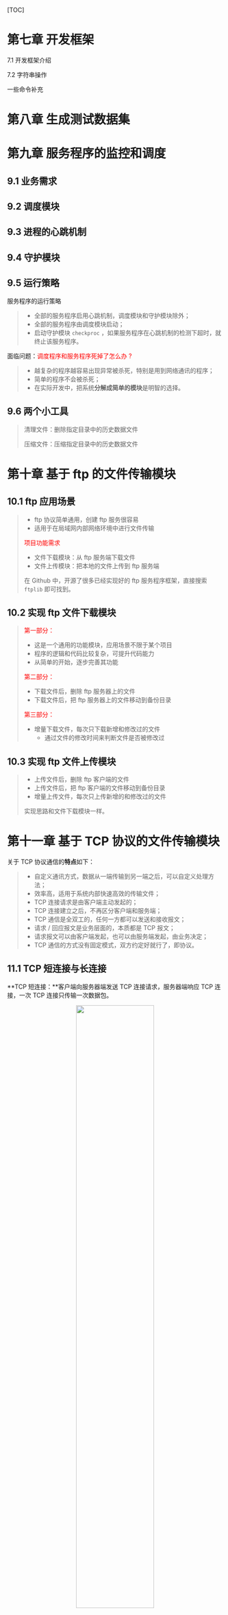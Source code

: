[TOC]

# 第七章 开发框架

7.1 开发框架介绍

7.2 字符串操作

一些命令补充

# 第八章 生成测试数据集



# 第九章 服务程序的监控和调度

## 9.1 业务需求

## 9.2 调度模块

## 9.3 进程的心跳机制

## 9.4 守护模块

## 9.5 运行策略

服务程序的运行策略

> - 全部的服务程序启用心跳机制，调度模块和守护模块除外；
> - 全部的服务程序由调度模块启动；
> - 启动守护模块 `checkproc` ，如果服务程序在心跳机制的检测下超时，就终止该服务程序。

面临问题：<font color = red>调度程序和服务程序死掉了怎么办 ?</font>

> - 越复杂的程序越容易出现异常被杀死，特别是用到网络通讯的程序；
> - 简单的程序不会被杀死；
> - 在实际开发中，把系统**分解成简单的模块**是明智的选择。

## 9.6 两个小工具

> 清理文件：删除指定目录中的历史数据文件
>
> 压缩文件：压缩指定目录中的历史数据文件

# 第十章 基于 ftp 的文件传输模块

## 10.1 ftp 应用场景

> - ftp 协议简单通用，创建 ftp 服务很容易
> - 适用于在局域网内部网络环境中进行文件传输
>
> <font color= red>项目功能需求</font>
>
> - 文件下载模块：从 ftp 服务端下载文件
> - 文件上传模块：把本地的文件上传到 ftp 服务端
>
> 在 Github 中，开源了很多已经实现好的 ftp 服务程序框架，直接搜索 `ftplib` 即可找到。

## 10.2 实现 ftp 文件下载模块

> <font color = red>第一部分：</font>
>
> - 这是一个通用的功能模块，应用场景不限于某个项目
> - 程序的逻辑和代码比较复杂，可提升代码能力
> - 从简单的开始，逐步完善其功能
>
> <font color = red>第二部分：</font>
>
> - 下载文件后，删除 ftp 服务器上的文件
> - 下载文件后，把 ftp 服务器上的文件移动到备份目录
>
> <font color = red>第三部分：</font>
>
> - 增量下载文件，每次只下载新增和修改过的文件
>   - 通过文件的修改时间来判断文件是否被修改过

## 10.3 实现 ftp 文件上传模块

> - 上传文件后，删除 ftp 客户端的文件
> - 上传文件后，把 ftp 客户端的文件移动到备份目录
> - 增量上传文件，每次只上传新增的和修改过的文件
>
> 实现思路和文件下载模块一样。

# 第十一章 基于 TCP 协议的文件传输模块

关于 TCP 协议通信的**特点**如下：

> - 自定义通讯方式，数据从一端传输到另一端之后，可以自定义处理方法；
> - 效率高，适用于系统内部快速高效的传输文件；
> - TCP 连接请求是由客户端主动发起的；
> - TCP 连接建立之后，不再区分客户端和服务端；
> - TCP 通信是全双工的，任何一方都可以发送和接收报文；
> - 请求 / 回应报文是业务层面的，本质都是 TCP 报文；
> - 请求报文可以由客户端发起，也可以由服务端发起，由业务决定；
> - TCP 通信的方式没有固定模式，双方约定好就行了，即协议。

## 11.1 TCP 短连接与长连接

**TCP 短连接：**客户端向服务器端发送 TCP 连接请求，服务器端响应 TCP 连接，一次 TCP 连接只传输一次数据包。

<center>
  <img src = "D:/Code/Git/UtopianNotes/CppNotes/Projects/CppIndustrialMeteorologyProject/images/11-1 TCP短连接.png" width = "60%"
</center>

**TCP 长连接：**与 TCP 短连接不同的是，长连接在客户端与服务器端建立连接之后，可以传输多次数据包（长时间不断开连接）。

<center>
  <img src = "D:\Code\Git\UtopianNotes\CppNotes\Projects\CppIndustrialMeteorologyProject\images\11-2 TCP 长连接.png" width = "60%">
</center>

> TCP 长连接的心跳机制
>
> - 定期向连接的对端发送约定格式的报文，并且等待对端的回应；
> - 如果约定的时间内返回了报文，那么连接正常，否则已经断开连接。

## 11.2 TCP 通信的同步与异步

> 同步方式：发送方在发出报文之后，必须等对方的回复以后才发送下一个报文。
>
> <center>
>   <img src = "D:\Code\Git\UtopianNotes\CppNotes\Projects\CppIndustrialMeteorologyProject\images\11-8 TCP 同步通信.png" width = "60%">
> </center>
>
> 异步方式：发送方发出报文之后，不必等待对方的回复，继续发送其它的报文。
>
> <center>
>   <img src = "D:\Code\Git\UtopianNotes\CppNotes\Projects\CppIndustrialMeteorologyProject\images\11-8 TCP 异步通信.png" width = "62%">
> </center>
>
> **TCP 异步通信方式的优缺点**：效率高但编程复杂。

**TCP 异步通信的实现方法**

> - 多进程：建立 TCP 连接之后，一个进程发送报文，一个进程接收报文；
> - 多线程：建立 TCP 连接之后，一个线程发送报文，一个线程接收报文；
> - I/O 多路复用技术：`select`, `poll`, `epoll` 等方法。

## 11.3 TCP上传文件与下载文件

**上传：**客户端扫描本地目录，把文件发送给服务端；**下载：**服务端扫描本地目录，把文件发送给客户端；上传文件与下载文件的代码逻辑本质上是一样的。

# 第十二章 Oracle 数据库基础 1



# 第十三章 Oracle 数据库基础 2

# 第十四章 Cpp 开发 Oracle 数据库

## 14.1 开发前的准备

<font color = red>第一节课就遇到了一个小坑</font>

> 关于 linux 的环境变量问题，涉及到用户根目录下的三个文件：`.bashrc`，`.bash_profile`，`.profile`。
>
> `.bashrc `文件。
>
> - `.bashrc`：这个文件是在**每次打开一个新的终端窗口或启动一个非登录的交互式 shell 时被读取**，它主要用于设置那些希望在每个新终端窗口中都可用的环境变量、别名和函数等；
>
> - `.bash_profile`：仅在**登录时读取**，而 `.bashrc` 在每次启动新的交互式 shell 时都会读取，因此 `.bash_profile` 中有类似 `source ~/.bashrc` 这样的命令，这样可以在登录时同时应用 `.bashrc` 中的设置；
> - `.profile`：是一个更通用的名称，不仅限于Bash shell，其他 shell 也可能使用这个文件来设置环境变量。

## 14.2 在 Linux Cpp 中创建表

## 14.3 在 Linux Cpp 中操作表

## 14.4 存取大型对象

> **大型对象 LOB 类型（Large Object）**
>
> - CLOB 字符型

## 14.5 其他细节

**静态 SQL 语句的安全性问题（SQL注入）**

> 老生常谈的问题，静态 SQL 语句在程序中，能够进行字符串的拼接，所以会产生 SQL 注入的问题。 

**oracle 中 char 和 varchar2 的问题**

> oracle 创建表时，用 char 声明的字段会固定其字符的长度，当该字段的值长度不够时，oracle 会用 ' ' （空格）替代，这就导致了，在 cpp 程序中执行的 SQL 语句和 SQLPlus 中执行的 SQL 语句有出入。
>
> 对于如下表结构：
>
> ```sql
> create table tt(
>        c1 char(5),
>        c2 varchar2(5)
> );
> -- 插入一条数据
> insert into tt values('abc','abc');
> ```
>
> 在 SQLPlus 中执行如下两条语句
>
> ```sql
> select * from tt where C1 = 'abc';
> select * from tt where C1 = 'abc  ';
> -- 都能得到结果
> ```
>
> 在 Linux cpp 程序中执行如下两条语句
>
> ```sql
> select * from tt where C1 = 'abc';
> -- 不能找到结果
> select * from tt where C1 = 'abc  ';
> -- 可以找到结果
> ```

**如何处理数字字段的空值**

> 在 cpp 程序中，`int, double ,char` 等基本数据类型没有空值，而 oracle 中，`number` 有空值，这就导致了，如果使用 cpp 基本数据类型，无法插入空值，或者获取空值。
>
> - 解决方法：如果 oracle 数据库表中 number 字段有空值的情况，用 cpp 的 string 数据类型，进行插入或者获取，`string s = ""` 表示的就是空值。
>
> ```cpp
> // create table tt(c1 number(5),c2 number(5,2));
> 
> string c1 = "";
> string c2 = "";
> stmt.prepare("insert into tt1(c1,c2) values(:1,:2)");
> stmt.bindin(1, c1, 6);
> stmt.bindin(2, c2, 6);
> // 上述 sql 等价于 insert into tt1(c1,c2) values(null, null)
> ```

**oracle 的错误代码**

> 在 oracle 中，oracle 的错误代码有几千个，在 SQLPlus 中执行 SQL 语句出错时，会给出对应的错误代码和错误描述。同理，在 oracle 提供的 OCI 库中，也有对应获取错误代码和错误描述的 API。
>
> - oracle 还提供了命令 `oerr ora <error_code>` 命令来查看对应错误代码的具体错误描述，如 `oerr ora 1`等。

**执行 PL/SQL 过程语句**

> 基本语法如下：
>
> ```cpp
> // 准备 sql 语句
> stmt.prepare("\
> 	begin\
> 		delete from girls where id=:1;\
> 		insert into girls(id,name) values(:2,:3);\
> 		update girls set weight=:4 where id=:5;\
> 	end;");
> ```
>
> - 优点：减少了 cpp 程序与 oracle 数据库服务器通信的次数，如果以上三条语句分开执行，需要和 oracle 数据库通信 6 次，而使用过程语句只需要通信 2次。

## 14.6 全国气象站点参数文件入库

基本步骤如下：

> - 创建表空间，创建数据共享平台的数据库用户，授予权限；
> - 用 Power Designer 设计全国气象站点参数表；
> - 实现全国气象站点参数文件入库的功能模块。 

# 第十五章 数据抽取模块（子系统）

## 15.1 业务需求

<center>
  <img src = ".\images\15-1 数据抽取模块框架.png" width = "80%">
</center>

数据抽取模块整体概述

> - 从数据库的表中查询数据，把结果集保存到 xml 文件中；
> - 抽取方法
>   - 全量抽取：按查询条件抽取表中全部的数据（表中的数据会增删改）
>   - 增量抽取：按查询条件抽取表中新增的数据（表中的数据只会新增，不会修改）

```sql
-- 全量抽取：这次拿到的数据可能会和上次拿到的数据重复，例如查询气象站点表（表中的数据集可能会有增删改，一般使用静态 sql 语句）
select * from t_zhobtcode;
select * from t_zhobtcode where obtid like '54%';
select * from t_zhobtcode where uptime > sysdate-1;

-- 增量抽取：每次拿到的数据都是新插入的记录，不会重复，例如查询气象站点观测数据表（使用动态的 sql 语句）

```

## 15.2 搭建程序的框架

试想一下，让我们完成一个查询数据库表，然后将查询的内容写入到文件中的功能，这是一个较为 normal 的功能，但是，**面临的问题是，每一个数据库表的字段都不同**，抽取一个数据库表就要对应一个程序，几千张不同的表就对应几千个程序，显然是不合理的。

这里的数据抽取模块具有以下特点：

> - 它是一个通用的功能模块，实现了抽取数据的 SQL 语句等的参数化；
> - 代码有点繁琐，需要考虑的细节比较多；
> - 课程内容接近真实项目。

## 15.3 全量抽取数据

## 15.4 增量抽取数据

### 15.4.1 一些疑问

为什么存储递增字段最大值的表与需要抽取的数据库表，不使用同一个数据库连接

因为正常的业务需求来说，抽取数据库中表的数据，数据库连接只需要查询权限就 OK 了。而存储递增字段最大值的表，涉及到增删改查操作，**需要更多的数据库操作权限（这个数据库表可以放在本地的数据库服务器中，本质就是为了数据的安全性）**。

# 第十六章 数据入库模块

## 16.1 程序的业务需求

**本模块的大致功能如下：**

> - 把上一章从各政府部门抽取出来的 xml 文件入库到共享平台的数据库种；
> - 数据集有几千种，但是不需要为每种数据写一个入库程序，只需要通过解析程序的运行参数，再执行 insert 操作即可；
> - 目标：开发一个通用的入库程序，用一个模块搞定几千种数据。

**设计思路：**

> - 查找入库参数，根据待入库的文件名，得到对应的表名；
>
> - 根据表名，读取数据字典，得到表的字段名和主键；
>
> - 根据表的字段名和主键，拼接插入和更新的 `sql` 语句；
>
> - 根据表的字段名，从 xml 文件中解析出每个字段数据；
> - 执行插入或更新的 `sql` 语句。

## 16.2 数据库入库模块的一些应用经验

> - 数据入库模块不止适用于数据共享平台，且适用于各种有数据入库需求的项目；
> - 在实际的开发中，数据的文件有很多种，分为俩类：
>   - xml 文件，比如本项目；
>   - 非 xml 文件（解决目前想到的解决方案） ==> 为不同数据格式的文件编写不同的程序，转换为 xml 文件格式；
> - 转换成统一的数据格式（比如 xml 文件）后，数据入库模块的开发就能实现通用性了。
>
> 一些问题：
>
> 入库的文件太多，有些文件比较大，可能长时间处于入库状态，导致其它的文件入库不及时，怎么办？
>
> - 配置多个入库参数文件，启动多个入库模块程序（一个文件对应一个程序，相当于开辟多个入库通道）；
> - 同一种数据使用同一个入库通道，避免多个进程操作同一张表（锁机制会导致数据库性能大幅下降）。

# 第十七章 数据管理模块

## 17.1 业务需求

> - 在实际工作中，最重要的是当前的数据，n 天前的历史数据价值下降；
> - 如果表的记录超过一亿，插入和查询的性能将会略有下降，迁移和备份也不方便；
> - 如果历史数据不需要保存，可以删除它，如果历史数据仍有价值，可以把若干天之前的数据备份到历史表中：
>
> ```sql
> /*
> 	具体做法如下：
> 	- 如果数据量不是特别大，可以只用一个历史表
> 		- T_ZHOBTMIND ==> T_ZHOBTMIND_HIS
> 	- 如果数据量特别大，可以一年一个历史表，或一个月一个历史表
> 		- T_ZHOBTMIND ==> T_ZHOBTMIND_2025
> 		- T_ZHOBTMIND ==> T_ZHOBTMIND_202501
> */
> ```
>
> **删除数据库表中记录面临问题：**
>
> - 数据量很大，会产生大事务，冲击数据库系统。
>
> **解决方案：**
>
> - 正确做法是采用蚂蚁搬家似的方法，每执行一次 SQL 语句，只操作数百行记录。

**经过业务需求后的分析，数据管理有两个子模块：**

> - 数据清理模块：从表中删除指定条件的记录：
>   - 从待删除的表中查询出需要删除的记录；
>   - 从待删除的表中批量的删除记录；
> - 数据迁移模块：把一个表中指定条件的记录搬到另一个结构相同的表（从当前表中把数据搬到历史表）：
>   - 从待删除的表中查询出需要删除的记录；
>   - 把记录批量的插入目的表；
>   - 从待删除的表中批量的删除记录。

# 第十八章 数据同步模块

## 18.1 业务需求

## 18.2 数据同步模块

> - 刷新同步：不分批刷新和分批刷新：
>   - 不分批刷新：适用于数据量不大（百万行以下）的场景，远程表中的增加、修改和删除操作，都可以同步到本地表；
>   - 分批刷新：适用于数据量很大，远程表中的记录只能和本地表同步增加和修改，不能和本地表同步删除（业务需求的原因）；
>
> - 增量同步：适用于数据量很大，表中数据只插入，没有修改和删除。

**数据同步模块的妙用**

> 

## 18.3 数据同步应用经验

Oracle Golden Gate 与数据同步模块的区别

> 数据同步模块能实现的，OGG都能实现；
>
> OGG 从数据源的日志中读取数据，对源数据库的压力很小；
>
> 数据同步模块从源数据库的表中读取数据，对源数据库有读的压力；
>
> 数据同步模块要求数据源有**时间戳和增量字段（实现增量同步）**，OGG 不要求；
>
> 数据同步模块可以同步不同的表结构（可以灵活设计自己本地的表结构来灵活的存储数据），可以按条件同步，可以批量操作。OGG 也可以，但是配置比较麻烦；
>
> OGG 服务需要额外收费，一个节点 20 万，而数据同步模块虽然也要收费，但是价格便宜（只需要远程服务器实例即可）；
>
> OGG 要求源数据库和目标数据库都安装 OGG 软件，数据同步模块不需要在源数据库上额外安装任何软件。

**不要产生远程事务**

> 如果需要开发数据库同步模块，应该将同步到的那个数据库作为本地数据库，被同步的数据库用数据库链接操作，这样不会产生远程事务，反之，会产生远程事务。

**实现数据同步的另一个方案：用表的触发器（有很多缺点，不建议）**

大致思路是，在源表中创建触发器，每次增加了记录，都将其记录对应的 `rowid` 写入到日志文件中。

> - 对源数据库压力更大（需要插入日志表，从源表中提取数据）；
> - 如果触发器有问题，会影响源数据库的正常业务；
> - 一般源数据库都是别人的，别人不希望在他的源表上创建触发器。

# 第十九章 IO 多路复用技术

## 19.1 select 模型

一些细节

> 写事件
>
> 水平触发
>
> 性能测试
>
> 存在问题



# 第二十一章 

## 21.7 数据安全策略

常见的数据安全策略如下：

> - 硬件防火墙：主动发现恶意 IP，快速识别攻击，拦截潜在的安全威胁；
> - 身份认证：分配用户名/密码或唯一的 key；
> - 绑定 IP：指定某用户/密码只能通过某 IP 地址访问，其它 IP 都禁止；
> - 黑名单机制：制定禁止访问的客户端 IP 地址清单，其它 IP 都允许；
> - 白名单机制：制定允许访问的客户端 IP 地址清单，其它 IP 都禁止；
> - 使用 SSH 隧道的安全的 TCP/IP 连接；
> - 对传输报文进行加密（公钥加密，对称加密）。

优化方案：

> - 主动断开空闲的 TCP 连接（节省资源、防止被攻击）：
>   - 正常来说，一个 TCP 连接对应一个通信线程，如果不主动断开空闲的 TCP 连接，对于向服务器无限制的发送 TCP 连接这种攻击，会导致服务器资源耗尽；
> -  防止 socket 的接收缓冲溢出（防止被攻击）；
> - 不同的工作线程可以连不同的数据库，提升性能（不能采用 redis）。

# 第二十二章 学习总结

## 22.1 结构化数据和非结构化数据

> **非结构化数据的特点：**价值不高，占用的存储空间很多；
>
> 非结构化数据存储方案一，**使用文件系统**：
>
> 1. 以文件的方式存储在文件系统中，不改变它的任何属性；
>
> 2. 同时，将文件的路径、文件名、大小和时间存储在数据库表中；
>
> 3. 数据读写的速度较快，数据管理不方便，需要额外考虑事务处理的一致性和数据的安全性。
>
> 非结构化数据存储方案二，**二进制大对象**：
>
> 1. 把非结构化数据文件存储在数据库表的 BLOB 字段中；
> 2. 能充分利用数据库的事务和安全特性，不存在数据不一致的问题；
> 3. 增加了数据库的 IO 压力和存储成本，如果文件不多，可以考虑。
>
> **数据库一般采用高性能存储，非结构化数据采用普通存储**。
>
> 非结构化数据存储方案三，**使用 Oracle 的 SecureFiles 服务**：
>
> 1. 集数据库和文件系统之所长于一身的架构来存储非结构化数据；
> 2. 软件成本较高，适合高价值非结构化数据的存储。
>
> 传统行业以结构化数据为主，互联网行业两种都有，都重要。
>
> 

# 第二十三章 项目功能模块图

<center>
  <img src = "./images/project_image1.png">
</center>



# 零碎知识



## 命令补充

```bash
tar zxvf <file_name>	# 解压一些文件
ls *.h *.cpp	# 查看当前目录下的一些指定文件（区分大小写）

chown -R <user_name>:dba <file_name>	# root 权限下，执行该指令，将 file_name 的权限赋值给 user_name

ls -al # a 表示 all，表示列出所有文件，包括以（.）开头的隐藏文件，l 代表 long，表示使用长列表格式显示信息，提供更详细的输出

cp -f	<src_file> <dst_file>	# 将 <src_file> 强制复制到 <dst_file> 中，-f 表示强制复制 force

rm -rf <file or directory>	# 强制递归删除文件或目录

killall [选项] [进程名]	# 向所有匹配进程名称的进程发送信号, [选项] 缺省默认发送 SIGTERM(15) 信号，即程序正常退出

ps -ef	# 显示系统上所有进程的详细信息, -e 显示所有用户的进程，-f 使用全格式列表(full format listing), 提供更详细的输出信息

tar [选项] [归档文件名] [要归档的文件或目录...]	# 创建归档文件和从归档文件中提取文件

ipcs -m		# 查看共享内存
ipcrm -m shmid		# 删除共享内存
ipcs -s    # 查看信号量
ipcrm sem semid		# 删除信号量

tail -f <filename>	# 实时查看文件末尾内容，默认情况下，输出文件的最后 10 行，然后持续等待文件更新，并实时显示新增加的内容

chmod [who][operator][permission] <filename>	# 更改文件或目录的访问权限
df -h	# 用来显示磁盘分区上的可用空间和已用空间，-h 表示 --humane-readable，以人类可读的格式显示文件系统大小

command 1>/dev/null 2>/dev/null	# 将执行命令的标准输出 1 和标准错误输出 2 重定向到 /dev/null 中
git show <tag_name>		# git 查看指定标签的具体信息
```

## 常见脚本解释

> `/etc/rc.local`
>
> 在 Linux 发行版中是一个特殊的脚本文件，它允许用户在系统启动的最后阶段执行自定义命令。也就是说，在所有其他的初始化脚本运行完毕后，系统会检查是否存在 `/etc/rc.local` 文件，如果有权限可执行，就会执行其中的内容。
>

## Git 的一些见解

团队开发中常见的 git 操作，这里学会了**最好不要在主分支 master 中工作**。

> 第一步：从远程仓库中使用 `git pull` 命令，将最新的版本拉取到本地仓库中；
>
> 第二步：在本地仓库中，master 分支与远程仓库一致，切换到自己的工作分支 dev 中，进行项目的开发；
>
> 第三步：项目开发完成后，切换到主分支中，合并我们的工作分支 dev 修改的内容，然后使用 `git push` 推送到远程仓库中，这个时候会出现两种情况：
>
> - 有新的小伙伴向远程仓库提交了修改，这个时候需要重新指向 `git pull` 操作，使我们的 master 分支保持最新，然后再对我们工作分支 dev 的内容合并，最后再次使用 `git push` 命令，推送我们修改的内容到远程仓库中；
> - 没有新的小伙伴提交内容，`git push` 成功。
>
> 第四步：我们的修改成功提交到远程仓库，大功告成！！

